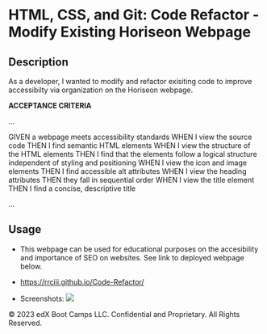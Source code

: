 # HTML, CSS, and Git: Code Refactor - Modify Existing Horiseon Webpage 


## Description 
As a developer, I wanted to modify and refactor exisiting code to improve accessibilty via organization on the Horiseon webpage.


**ACCEPTANCE CRITERIA**

...

GIVEN a webpage meets accessibility standards
WHEN I view the source code
THEN I find semantic HTML elements
WHEN I view the structure of the HTML elements
THEN I find that the elements follow a logical structure independent of styling and positioning
WHEN I view the icon and image elements
THEN I find accessible alt attributes
WHEN I view the heading attributes
THEN they fall in sequential order
WHEN I view the title element
THEN I find a concise, descriptive title

...

## Usage

* This webpage can be used for educational purposes on the accesibility and importance of SEO on websites. See link to deployed webpage below.

* https://rrciii.github.io/Code-Refactor/

* Screenshots: <Img src= />



© 2023 edX Boot Camps LLC. Confidential and Proprietary. All Rights Reserved.